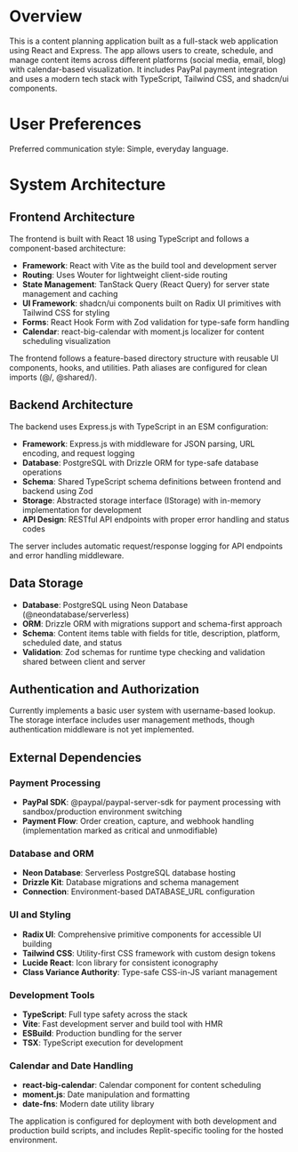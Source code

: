 # Overview

This is a content planning application built as a full-stack web application using React and Express. The app allows users to create, schedule, and manage content items across different platforms (social media, email, blog) with calendar-based visualization. It includes PayPal payment integration and uses a modern tech stack with TypeScript, Tailwind CSS, and shadcn/ui components.

# User Preferences

Preferred communication style: Simple, everyday language.

# System Architecture

## Frontend Architecture

The frontend is built with React 18 using TypeScript and follows a component-based architecture:

- **Framework**: React with Vite as the build tool and development server
- **Routing**: Uses Wouter for lightweight client-side routing
- **State Management**: TanStack Query (React Query) for server state management and caching
- **UI Framework**: shadcn/ui components built on Radix UI primitives with Tailwind CSS for styling
- **Forms**: React Hook Form with Zod validation for type-safe form handling
- **Calendar**: react-big-calendar with moment.js localizer for content scheduling visualization

The frontend follows a feature-based directory structure with reusable UI components, hooks, and utilities. Path aliases are configured for clean imports (@/, @shared/).

## Backend Architecture

The backend uses Express.js with TypeScript in an ESM configuration:

- **Framework**: Express.js with middleware for JSON parsing, URL encoding, and request logging
- **Database**: PostgreSQL with Drizzle ORM for type-safe database operations
- **Schema**: Shared TypeScript schema definitions between frontend and backend using Zod
- **Storage**: Abstracted storage interface (IStorage) with in-memory implementation for development
- **API Design**: RESTful API endpoints with proper error handling and status codes

The server includes automatic request/response logging for API endpoints and error handling middleware.

## Data Storage

- **Database**: PostgreSQL using Neon Database (@neondatabase/serverless)
- **ORM**: Drizzle ORM with migrations support and schema-first approach
- **Schema**: Content items table with fields for title, description, platform, scheduled date, and status
- **Validation**: Zod schemas for runtime type checking and validation shared between client and server

## Authentication and Authorization

Currently implements a basic user system with username-based lookup. The storage interface includes user management methods, though authentication middleware is not yet implemented.

## External Dependencies

### Payment Processing
- **PayPal SDK**: @paypal/paypal-server-sdk for payment processing with sandbox/production environment switching
- **Payment Flow**: Order creation, capture, and webhook handling (implementation marked as critical and unmodifiable)

### Database and ORM
- **Neon Database**: Serverless PostgreSQL database hosting
- **Drizzle Kit**: Database migrations and schema management
- **Connection**: Environment-based DATABASE_URL configuration

### UI and Styling
- **Radix UI**: Comprehensive primitive components for accessible UI building
- **Tailwind CSS**: Utility-first CSS framework with custom design tokens
- **Lucide React**: Icon library for consistent iconography
- **Class Variance Authority**: Type-safe CSS-in-JS variant management

### Development Tools
- **TypeScript**: Full type safety across the stack
- **Vite**: Fast development server and build tool with HMR
- **ESBuild**: Production bundling for the server
- **TSX**: TypeScript execution for development

### Calendar and Date Handling
- **react-big-calendar**: Calendar component for content scheduling
- **moment.js**: Date manipulation and formatting
- **date-fns**: Modern date utility library

The application is configured for deployment with both development and production build scripts, and includes Replit-specific tooling for the hosted environment.